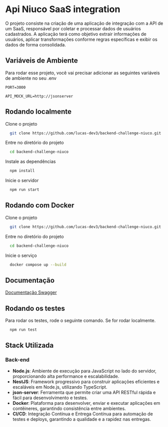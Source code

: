 
# Api Niuco SaaS integration

O projeto consiste na criação de uma aplicação de integração com a API de um SaaS, responsável por coletar e processar dados de usuários cadastrados. A aplicação terá como objetivo extrair informações de usuários, aplicar transformações conforme regras específicas e exibir os dados de forma consolidada.


## Variáveis de Ambiente

Para rodar esse projeto, você vai precisar adicionar as seguintes variáveis de ambiente no seu .env

`PORT=3000`

`API_MOCK_URL=http://jsonserver`


## Rodando localmente

Clone o projeto

```bash
  git clone https://github.com/lucas-dev3/backend-challenge-niuco.git
```

Entre no diretório do projeto

```bash
  cd backend-challenge-niuco
```

Instale as dependências

```bash
  npm install
```

Inicie o servidor

```bash
  npm run start
```


## Rodando com Docker

Clone o projeto

```bash
  git clone https://github.com/lucas-dev3/backend-challenge-niuco.git
```

Entre no diretório do projeto

```bash
  cd backend-challenge-niuco
```

Inicie o serviço

```bash
  docker compose up --build
```


## Documentação
[Documentação Swagger](http://localhost:3000/api-docs)


## Rodando os testes

Para rodar os testes, rode o seguinte comando. Se for rodar localmente.

```bash
  npm run test
```

## Stack Utilizada

### Back-end
- **Node.js**: Ambiente de execução para JavaScript no lado do servidor, proporcionando alta performance e escalabilidade.
- **NestJS**: Framework progressivo para construir aplicações eficientes e escaláveis em Node.js, utilizando TypeScript.
- **json-server**: Ferramenta que permite criar uma API RESTful rápida e fácil para desenvolvimento e testes.
- **Docker**: Plataforma para desenvolver, enviar e executar aplicações em contêineres, garantindo consistência entre ambientes.
- **CI/CD**: Integração Contínua e Entrega Contínua para automação de testes e deploys, garantindo a qualidade e a rapidez nas entregas.
